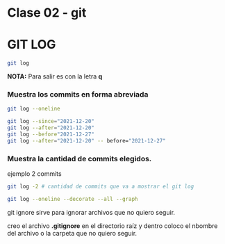 # Clase 02 - git

# GIT LOG

```sh
git log
```
**NOTA:** Para salir es con la letra **q**


### Muestra los commits en forma abreviada

```sh
git log --oneline
```

```sh
git log --since="2021-12-20"
git log --after="2021-12-20"
git log --before"2021-12-27"
git log --after="2021-12-20" -- before="2021-12-27"
```

### Muestra la cantidad de commits elegidos.
ejemplo 2 commits

```sh
git log -2 # cantidad de commits que va a mostrar el git log
```


```sh
git log --oneline --decorate --all --graph
```

git ignore
sirve para ignorar archivos que no quiero seguir.

creo el archivo **.gitignore** en el directorio raíz y dentro coloco el nbombre del archivo o la carpeta que no quiero seguir.
